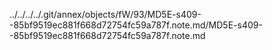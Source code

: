 ../../../../.git/annex/objects/fW/93/MD5E-s409--85bf9519ec881f668d72754fc59a787f.note.md/MD5E-s409--85bf9519ec881f668d72754fc59a787f.note.md